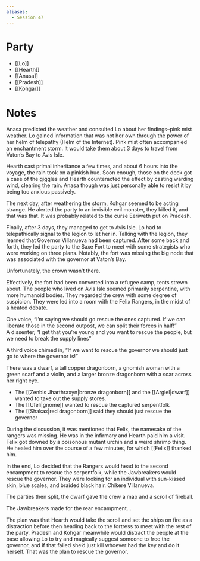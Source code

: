 ```yaml
---
aliases:
  - Session 47
---
```

# Party
- [[Lo]]
- [[Hearth]]
- [[Anasa]]
- [[Pradesh]]
- [[Kohgar]]
# Notes
Anasa predicted the weather and consulted Lo about her findings–pink mist weather. Lo gained information that was not her own through the power of her helm of telepathy (Helm of the Internet). Pink mist often accompanied an enchantment storm. It would take them about 3 days to travel from Vaton’s Bay to Avis Isle.

Hearth cast primal inheritance a few times, and about 6 hours into the voyage, the rain took on a pinkish hue. Soon enough, those on the deck got a case of the giggles and Hearth counteracted the effect by casting warding wind, clearing the rain. Anasa though was just personally able to resist it by being too anxious passively.

The next day, after weathering the storm, Kohgar seemed to be acting strange. He alerted the party to an invisible evil monster, they killed it, and that was that. It was probably related to the curse Eeriweth put on Pradesh.

Finally, after 3 days, they managed to get to Avis Isle. Lo had to telepathically signal to the legion to let her in. Talking with the legion, they learned that Governor Villanueva had been captured. After some back and forth, they led the party to the Saxe Fort to meet with some strategists who were working on three plans. Notably, the fort was missing the big node that was associated with the governor at Vaton’s Bay. 

Unfortunately, the crown wasn’t there.

Effectively, the fort had been converted into a refugee camp, tents strewn about. The people who lived on Avis Isle seemed primarily serpentine, with more humanoid bodies. They regarded the crew with some degree of suspicion. They were led into a room with the Felix Rangers, in the midst of a heated debate.

One voice, “I’m saying we should go rescue the ones captured. If we can liberate those in the second outpost, we can split their forces in half!”  
A dissenter, “I get that you’re young and you want to rescue the people, but we need to break the supply lines”

A third voice chimed in, “If we want to rescue the governor we should just go to where the governor is!”

There was a dwarf, a tall copper dragonborn, a gnomish woman with a green scarf and a violin, and a larger bronze dragonborn with a scar across her right eye.

- The [[Zenbis Jharthraxyn|bronze dragonborn]] and the [[Argiel|dwarf]] wanted to take out the supply stores.
- The [[Ufeli|gnome]] wanted to rescue the captured serpentfolk
- The [[Shakax|red dragonborn]] said they should just rescue the governor

During the discussion, it was mentioned that Felix, the namesake of the rangers was missing. He was in the infirmary and Hearth paid him a visit. Felix got downed by a poisonous mutant urchin and a weird shrimp thing. He healed him over the course of a few minutes, for which [[Felix]] thanked him.

In the end, Lo decided that the Rangers would head to the second encampment to rescue the serpentfolk, while the Jawbreakers would rescue the governor. They were looking for an individual with sun-kissed skin, blue scales, and braided black hair. Chikere Villanueva.

The parties then split, the dwarf gave the crew a map and a scroll of fireball.

The Jawbreakers made for the rear encampment…

The plan was that Hearth would take the scroll and set the ships on fire as a distraction before then heading back to the fortress to meet with the rest of the party. Pradesh and Kohgar meanwhile would distract the people at the base allowing Lo to try and magically suggest someone to free the governor, and if that failed she’d just kill whoever had the key and do it herself. That was the plan to rescue the governor.